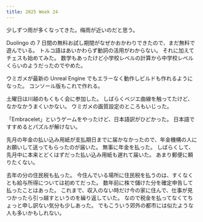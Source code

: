 ```yaml
---
title: 2025 Week 24
---
```


少しずつ雨が多くなってきた。梅雨が近いのだと思う。

Duolingo の 7 日間の無料お試し期間がなぜかおかわりできたので、まだ無料で遊んでいる。
トルコ語はあいかわらず動詞の活用がわからない。
それに加えてチェスも始めてみた。
数学もあったけど小学校レベルの計算から中学校レベルくらいのようだったのでやめた。

ウミガメが最新の Unreal Engine でもエラーなく動作しビルドも作れるようになった。
コンソール版もこれで作れる。

土曜日は川越のもくもく会に参加した。
しばらくベジエ曲線を触ってたけど、なかなかうまくいかない。
ウミガメの画質設定のところもいじった。

「Embracelet」というゲームをやったけど、日本語訳がひどかった。
日本語ですすめるとパズルが解けない。

先月の年金の払い込み用紙が支払期日までに届かなかったので、年金機構の人にお願いして送ってもらったのが届いた。
無事に年金を払った。
しばらくして、先月中に本来とどくはずだった払い込み用紙も遅れて届いた。
あまり郵便に頼りたくない。

去年の分の住民税も払った。
今住んでいる場所に住民税を払うのは、すくなくとも給与所得については初めてだった。
数年前に株で儲けた分を確定申告して払ったことはあった。
これまで、収入のない時だけ今の家に住んで、仕事が見つかったら引っ越すというのを繰り返していた。
なので税金を払ってなくてちょっと申し訳ない気分も少しあった。
でもこういう郊外の都市には似たような人も多いかもしれない。
